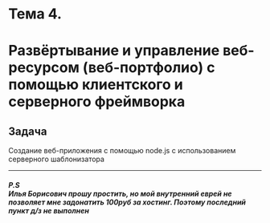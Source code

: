 # Тема 4.
<h1>Развёртывание и управление веб-ресурсом (веб-портфолио) с помощью клиентского и серверного фреймворка</h1>

<h2>Задача</h2>
<p>Создание веб-приложения с помощью node.js с использованием серверного
шаблонизатора<p>
  <hr>
  <h5>P.S<BR>
  Илья Борисович прошу простить, но мой внутренний еврей не позволяет мне задонатить 100руб за хостинг.
  Поэтому последний пункт д/з не выполнен
  </h5>
  
  
